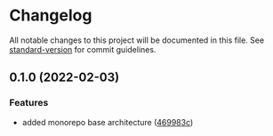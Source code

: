 # Changelog

All notable changes to this project will be documented in this file. See [standard-version](https://github.com/conventional-changelog/standard-version) for commit guidelines.

## 0.1.0 (2022-02-03)


### Features

* added monorepo base architecture ([469983c](https://github.com/matthieu-locussol/Insightable/commit/469983c65440b8f489ced0c9c34593fdf62be979))
